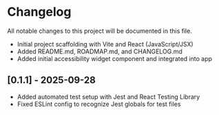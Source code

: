 # Changelog

All notable changes to this project will be documented in this file.

- Initial project scaffolding with Vite and React (JavaScript/JSX)
- Added README.md, ROADMAP.md, and CHANGELOG.md
- Added initial accessibility widget component and integrated into app

## [0.1.1] - 2025-09-28

- Added automated test setup with Jest and React Testing Library
- Fixed ESLint config to recognize Jest globals for test files
